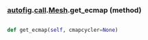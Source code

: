 ### [autofig](autofig.md).[call](autofig.call.md).[Mesh](autofig.call.Mesh.md).get_ecmap (method)


```py

def get_ecmap(self, cmapcycler=None)

```


